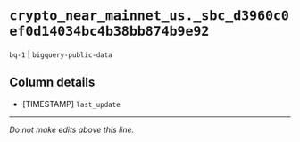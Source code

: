 # `crypto_near_mainnet_us._sbc_d3960c0ef0d14034bc4b38bb874b9e92`
`bq-1` | `bigquery-public-data`

## Column details
* [TIMESTAMP] `last_update`

-------------------------------------------------------------------------------
*Do not make edits above this line.*
